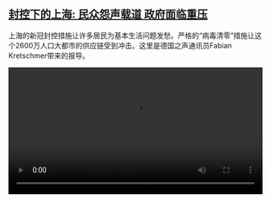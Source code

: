 <!--1649857625000-->
[封控下的上海: 民众怨声载道 政府面临重压](https://www.dw.com/zh/%E5%B0%81%E6%8E%A7%E4%B8%8B%E7%9A%84%E4%B8%8A%E6%B5%B7:%20%E6%B0%91%E4%BC%97%E6%80%A8%E5%A3%B0%E8%BD%BD%E9%81%93%20%E6%94%BF%E5%BA%9C%E9%9D%A2%E4%B8%B4%E9%87%8D%E5%8E%8B/a-61463963)
------

<p>上海的新冠封控措施让许多居民为基本生活问题发愁。严格的“病毒清零”措施让这个2600万人口大都市的供应链受到冲击。这里是德国之声通讯员Fabian Kretschmer带来的报导。</small></p><video src="https://tvdownloaddw-a.akamaihd.net/dwtv_video/flv/vdt_zh/2022/bchi220413_001_shanghai_01r_sd_avc.mp4" controls style="width:100%"></video>
